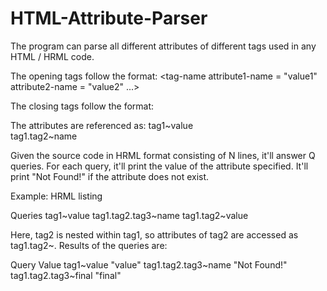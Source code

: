 # HTML-Attribute-Parser
The program can parse all different attributes of different tags used in any HTML / HRML code.

The opening tags follow the format:
<tag-name attribute1-name = "value1" attribute2-name = "value2" ...>

The closing tags follow the format:
</tag-name>

The attributes are referenced as:
tag1\~value  
tag1.tag2\~name

Given the source code in HRML format consisting of N lines, it'll answer Q queries. 
For each query, it'll print the value of the attribute specified. 
It'll print "Not Found!" if the attribute does not exist.

Example:
HRML listing
<tag1 value = "value">
<tag2 name = "name">
<tag3 another="another" final="final">
</tag3>
</tag2>
</tag1>

Queries
tag1\~value
tag1.tag2.tag3\~name
tag1.tag2\~value

Here, tag2 is nested within tag1, so attributes of tag2 are accessed as tag1.tag2~<attribute>. Results of the queries are:

Query                 Value
tag1~value            "value"
tag1.tag2.tag3~name   "Not Found!"
tag1.tag2.tag3~final  "final"
